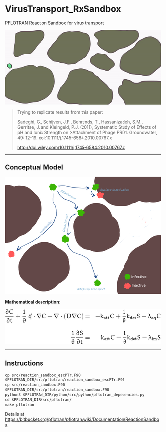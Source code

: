 # VirusTransport_RxSandbox
PFLOTRAN Reaction Sandbox for virus transport

![gifBioparticle](/images/virusBlob.gif)


>Trying to replicate results from this paper: 
>
>Sadeghi, G., Schijven, J.F., Behrends, T., Hassanizadeh, S.M., Gerritse, J. and Kleingeld, P.J. (2011), Systematic Study of Effects of pH and Ionic Strength on >Attachment of Phage PRD1. Groundwater, 49: 12-19. doi:10.1111/j.1745-6584.2010.00767.x
>
>http://doi.wiley.com/10.1111/j.1745-6584.2010.00767.x


***

## Conceptual Model
![virusPaths](/images/virusPaths.png)

**Mathematical description:**

![Eq.1](/images/Eqn1.png)


***

## Instructions

```
cp src/reaction_sandbox_escPTr.F90  $PFLOTRAN_DIR/src/pflotran/reaction_sandbox_escPTr.F90
cp src/reaction_sandbox.F90  $PFLOTRAN_DIR/src/pflotran/reaction_sandbox.F90
python3 $PFLOTRAN_DIR/python/src/python/pflotran_depedencies.py
cd $PFLOTRAN_DIR/src/pflotran/
make pflotran
```

Details at https://bitbucket.org/pflotran/pflotran/wiki/Documentation/ReactionSandbox
